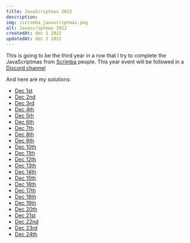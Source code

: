```yaml
---
title: JavaScriptmas 2022
description:
img: /scrimba_javascriptmas.png
alt: Javascriptmas 2022
createdAt: dec 1 2022
updatedAt: dec 2 2022
---
```


This is going to be the third year in a row that I try to complete the JavaScriptmas from [Scrimba](https://scrimba.com) people. This year event will be followed in a [Discord channel](https://discord.com/channels/684009642984341525/1044930017211207701)

And here are my solutions:

-   [Dec 1st](https://scrimba.com/scrim/coc8c453f9e7ebaa612de65a6)
-   [Dec 2nd](https://scrimba.com/scrim/co671425895c0d519294c6ada)
-   [Dec 3rd](https://scrimba.com/scrim/codb443b2af7551ed37350474)
-   [Dec 4th](https://scrimba.com/scrim/co4744fcead514da2eabf5670)
-   [Dec 5th](https://scrimba.com/scrim/cob914563b319044b923752ec)
-   [Dec 6th](https://scrimba.com/scrim/co8db4bab82f1286a2d796d94)
-   [Dec 7th](https://scrimba.com/scrim/co7c34af5beb8135e1dd68cd6)
-   [Dec 8th](https://scrimba.com/scrim/co0574fd3b41d5dfb8d626202)
-   [Dec 9th](https://scrimba.com/scrim/codda4ee5a82d44ae6429cfae)
-   [Dec 10th]()
-   [Dec 11th]()
-   [Dec 12th]()
-   [Dec 13th]()
-   [Dec 14th]()
-   [Dec 15th]()
-   [Dec 16th]()
-   [Dec 17th]()
-   [Dec 18th]()
-   [Dec 19th]()
-   [Dec 20th]()
-   [Dec 21st]()
-   [Dec 22nd]()
-   [Dec 23rd]()
-   [Dec 24th]()
